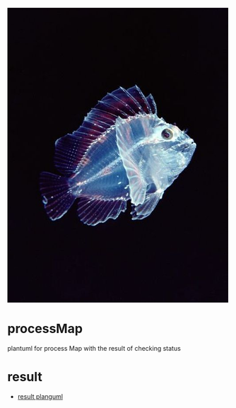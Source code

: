![](img/crystalFish.jpg)
# processMap
plantuml for process Map with the result of checking status

# result
- [result planguml](result.md)